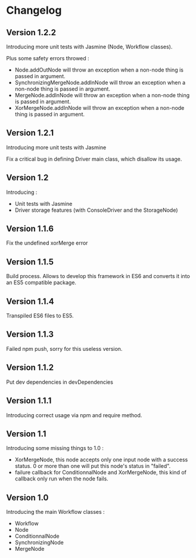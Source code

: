 # Changelog

## Version 1.2.2

Introducing more unit tests with Jasmine (Node, Workflow classes).

Plus some safety errors throwed :
- Node.addOutNode will throw an exception when a non-node thing is passed in argument.
- SynchronizingMergeNode.addInNode will throw an exception when a non-node thing is passed in argument.
- MergeNode.addInNode will throw an exception when a non-node thing is passed in argument.
- XorMergeNode.addInNode will throw an exception when a non-node thing is passed in argument.

## Version 1.2.1

Introducing more unit tests with Jasmine

Fix a critical bug in defining Driver main class, which disallow its usage.

## Version 1.2

Introducing :
- Unit tests with Jasmine
- Driver storage features (with ConsoleDriver and the StorageNode)

## Version 1.1.6

Fix the undefined xorMerge error

## Version 1.1.5

Build process. Allows to develop this framework in ES6 and converts it into an ES5 compatible package.

## Version 1.1.4

Transpiled ES6 files to ES5.

## Version 1.1.3

Failed npm push, sorry for this useless version.

## Version 1.1.2

Put dev dependencies in devDependencies

## Version 1.1.1

Introducing correct usage via npm and require method.

## Version 1.1

Introducing some missing things to 1.0 :
- XorMergeNode, this node accepts only one input node with a success status. 0 or more than one will put this node's status in "failed". 
- failure callback for ConditionnalNode and XorMergeNode, this kind of callback only run when the node fails.

## Version 1.0

Introducing the main Workflow classes :
- Workflow
- Node
- ConditionnalNode
- SynchronizingNode
- MergeNode